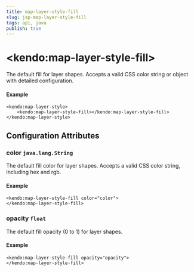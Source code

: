 ```yaml
---
title: map-layer-style-fill
slug: jsp-map-layer-style-fill
tags: api, java
publish: true
---
```


# \<kendo:map-layer-style-fill\>

The default fill for layer shapes.
Accepts a valid CSS color string or object with detailed configuration.

#### Example
    <kendo:map-layer-style>
        <kendo:map-layer-style-fill></kendo:map-layer-style-fill>
    </kendo:map-layer-style>

## Configuration Attributes

### color `java.lang.String`

The default fill color for layer shapes.
Accepts a valid CSS color string, including hex and rgb.

#### Example
    <kendo:map-layer-style-fill color="color">
    </kendo:map-layer-style-fill>

### opacity `float`

The default fill opacity (0 to 1) for layer shapes.

#### Example
    <kendo:map-layer-style-fill opacity="opacity">
    </kendo:map-layer-style-fill>

 
